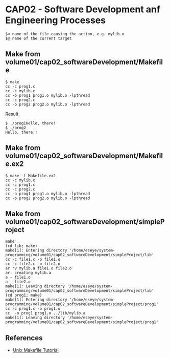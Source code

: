 # CAP02 - Software Development anf Engineering Processes

```
$< name of the file causing the action, e.g. mylib.o
$@ name of the current target
```

## Make from volume01/cap02_softwareDevelopment/Makefile


```
$ make
cc -c prog1.c
cc -c mylib.c
cc -o prog1 prog1.o mylib.o -lpthread
cc -c prog2.c
cc -o prog2 prog2.o mylib.o -lpthread
```

Result

```
$ ./prog1Hello, there!
$ ./prog2
Hello, there!!
```

## Make from volume01/cap02_softwareDevelopment/Makefile.ex2

```
$ make -f Makefile.ex2
cc -c mylib.c
cc -c prog1.c
cc -c prog2.c
cc -o prog1 prog1.o mylib.o -lpthread
cc -o prog2 prog2.o mylib.o -lpthread
```

## Make from volume01/cap02_softwareDevelopment/simpleProject

```
make
(cd lib; make)
make[1]: Entering directory '/home/eseye/system-programming/volume01/cap02_softwareDevelopment/simpleProject/lib'
cc -c file1.c -o file1.o
cc -c file2.c -o file2.o
ar rv mylib.a file1.o file2.o
ar: creating mylib.a
a - file1.o
a - file2.o
make[1]: Leaving directory '/home/eseye/system-programming/volume01/cap02_softwareDevelopment/simpleProject/lib'
(cd prog1; make)
make[1]: Entering directory '/home/eseye/system-programming/volume01/cap02_softwareDevelopment/simpleProject/prog1'
cc -c prog1.c -o prog1.o
cc  -o prog1 prog1.o ../lib/mylib.a
make[1]: Leaving directory '/home/eseye/system-programming/volume01/cap02_softwareDevelopment/simpleProject/prog1'
```

## References

* [Unix Makefile Tutorial](https://www.tutorialspoint.com/makefile/index.htm)
